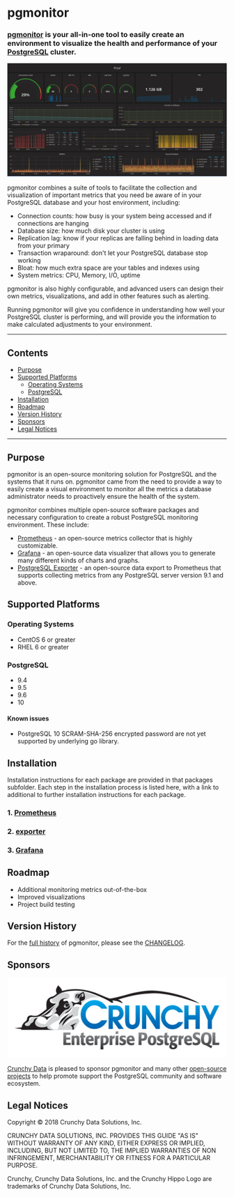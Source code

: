 # pgmonitor

### [pgmonitor](https://github.com/CrunchyData/pgmonitor) is your all-in-one tool to easily create an environment to visualize the health and performance of your [PostgreSQL](http://www.postgresql.org/) cluster.

![pgmonitor](docs/dashboard.png)

pgmonitor combines a suite of tools to facilitate the collection and visualization of important metrics that you need be aware of in your PostgreSQL database and your host environment, including:

- Connection counts: how busy is your system being accessed and if connections are hanging
- Database size: how much disk your cluster is using
- Replication lag: know if your replicas are falling behind in loading data from your primary
- Transaction wraparound: don't let your PostgreSQL database stop working
- Bloat: how much extra space are your tables and indexes using
- System metrics: CPU, Memory, I/O, uptime

pgmonitor is also highly configurable, and advanced users can design their own metrics, visualizations, and add in other features such as alerting.

Running pgmonitor will give you confidence in understanding how well your PostgreSQL cluster is performing, and will provide you the information to make calculated adjustments to your environment.

---

## Contents

- [Purpose](#purpose)
- [Supported Platforms](#supported-platforms)
  - [Operating Systems](#operating-systems)
  - [PostgreSQL](#postgesql)
- [Installation](#installation)
- [Roadmap](#roadmap)
- [Version History](#version-history)
- [Sponsors](#sponsors)
- [Legal Notices](#legal-notices)

---

## Purpose

pgmonitor is an open-source monitoring solution for PostgreSQL and the systems that it runs on. pgmonitor came from the need to provide a way to easily create a visual environment to monitor all the metrics a database administrator needs to proactively ensure the health of the system.

pgmonitor combines multiple open-source software packages and necessary configuration to create a robust PostgreSQL monitoring environment.  These include:

- [Prometheus](https://prometheus.io/) - an open-source metrics collector that is highly customizable.
- [Grafana](https://grafana.com/) - an open-source data visualizer that allows you to generate many different kinds of charts and graphs.
- [PostgreSQL Exporter](https://github.com/wrouesnel/postgres_exporter) - an open-source data export to Prometheus that supports collecting metrics from any PostgreSQL server version 9.1 and above.

## Supported Platforms

### Operating Systems

- CentOS 6 or greater
- RHEL 6 or greater

### PostgreSQL

- 9.4
- 9.5
- 9.6
- 10

#### Known issues

- PostgreSQL 10 SCRAM-SHA-256 encrypted password are not yet supported by underlying go library.

## Installation

Installation instructions for each package are provided in that packages subfolder. Each step in the installation process is listed here, with a link to additional to further installation instructions for each package.

### 1. [Prometheus](prometheus/README.md)

### 2. [exporter](exporter/README.md)

### 3. [Grafana](grafana/README.md)

## Roadmap

- Additional monitoring metrics out-of-the-box
- Improved visualizations
- Project build testing

## Version History

For the [full history](CHANGELOG) of pgmonitor, please see the [CHANGELOG](CHANGELOG).

## Sponsors

![Crunchy Data](docs/crunchy_logo.png)

[Crunchy Data](https://www.crunchydata.com/) is pleased to sponsor pgmonitor and many other [open-source projects](https://github.com/CrunchyData/) to help promote support the PostgreSQL community and software ecosystem.

## Legal Notices

Copyright © 2018 Crunchy Data Solutions, Inc.

CRUNCHY DATA SOLUTIONS, INC. PROVIDES THIS GUIDE "AS IS" WITHOUT WARRANTY OF ANY KIND, EITHER EXPRESS OR IMPLIED, INCLUDING, BUT NOT LIMITED TO, THE IMPLIED WARRANTIES OF NON INFRINGEMENT, MERCHANTABILITY OR FITNESS FOR A PARTICULAR PURPOSE.

Crunchy, Crunchy Data Solutions, Inc. and the Crunchy Hippo Logo are trademarks of Crunchy Data Solutions, Inc.
